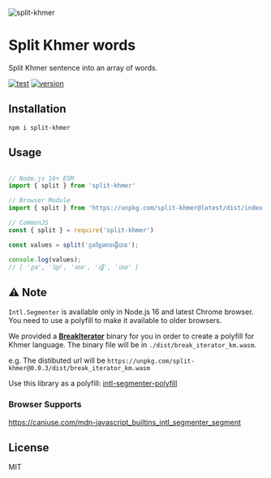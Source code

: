 ![split-khmer](https://user-images.githubusercontent.com/15277233/175805541-d59f7720-c24c-42d7-8e7c-5549e22b5ef9.png)

# Split Khmer words

Split Khmer sentence into an array of words.

[![test](https://github.com/seanghay/split-khmer/actions/workflows/test.yml/badge.svg)](https://github.com/seanghay/split-khmer/actions/workflows/test.yml)
[![version](https://img.shields.io/npm/v/split-khmer)](https://npmjs.com/package/split-khmer)


## Installation

```
npm i split-khmer
```

## Usage

```js

// Node.js 16+ ESM
import { split } from 'split-khmer'

// Browser Module
import { split } from 'https://unpkg.com/split-khmer@latest/dist/index.mjs'

// CommonJS
const { split } = require('split-khmer') 

const values = split('កូនខ្មែរអាចធ្វើបាន');

console.log(values);
// [ 'កូន', 'ខ្មែរ', 'អាច', 'ធ្វើ', 'បាន' ]

```

## ⚠️ Note

`Intl.Segmenter` is available only in Node.js 16 and latest Chrome browser. You need to use a polyfill to make it available to older browsers.

We provided a [**BreakIterator**](./wasm/break_iterator_km.wasm) binary for you in order to create a polyfill for Khmer language. The binary file will be in `./dist/break_iterator_km.wasm`.

e.g. The distibuted url will be `https://unpkg.com/split-khmer@0.0.3/dist/break_iterator_km.wasm`

Use this library as a polyfill: [intl-segmenter-polyfill](https://github.com/surferseo/intl-segmenter-polyfill)

### Browser Supports

https://caniuse.com/mdn-javascript_builtins_intl_segmenter_segment

## License 


MIT
